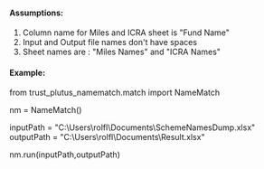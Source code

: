 #### Assumptions: 
1. Column name for Miles and ICRA sheet is "Fund Name"
2. Input and Output file names don't have spaces
3. Sheet names are : "Miles Names" and "ICRA Names"

#### Example: 

from trust_plutus_namematch.match import NameMatch

nm = NameMatch()

inputPath = "C:\\Users\\rolfl\\Documents\\SchemeNamesDump.xlsx"
outputPath = "C:\\Users\\rolfl\\Documents\\Result.xlsx"

nm.run(inputPath,outputPath)
